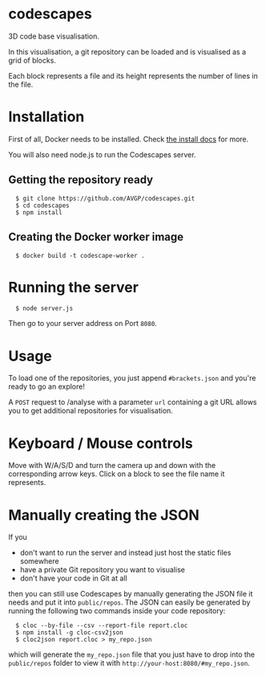 codescapes
==========

3D code base visualisation.

In this visualisation, a git repository can be loaded and is visualised as a grid of blocks.

Each block represents a file and its height represents the number of lines in the file.

# Installation
First of all, Docker needs to be installed. Check [the install docs](https://docs.docker.com/) for more.

You will also need node.js to run the Codescapes server.

## Getting the repository ready

```shell
  $ git clone https://github.com/AVGP/codescapes.git
  $ cd codescapes
  $ npm install
```

## Creating the Docker worker image

```shell
  $ docker build -t codescape-worker .
```

# Running the server

```shell
  $ node server.js
```

Then go to your server address on Port `8080`.

# Usage

To load one of the repositories, you just append `#brackets.json` and you're ready to go an explore!

A `POST` request to /analyse with a parameter `url` containing a git URL allows you to get additional repositories for visualisation.

# Keyboard / Mouse controls

Move with W/A/S/D and turn the camera up and down with the corresponding arrow keys.
Click on a block to see the file name it represents.

# Manually creating the JSON
If you 
* don't want to run the server and instead just host the static files somewhere
* have a private Git repository you want to visualise
* don't have your code in Git at all

then you can still use Codescapes by manually generating the JSON file it needs and put it into `public/repos`.
The JSON can easily be generated by running the following two commands inside your code repository:

```shell
  $ cloc --by-file --csv --report-file report.cloc
  $ npm install -g cloc-csv2json
  $ cloc2json report.cloc > my_repo.json
```
which will generate the `my_repo.json` file that you just have to drop into the `public/repos` folder to view it with `http://your-host:8080/#my_repo.json`.
